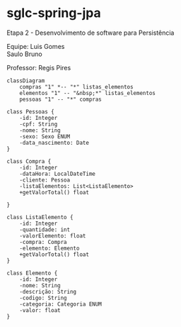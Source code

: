 # sglc-spring-jpa
Etapa 2 - Desenvolvimento de software para Persistência  


Equipe: Luis Gomes  
        Saulo Bruno  

        
Professor: Regis Pires  


```mermaid
classDiagram
    compras "1" *-- "*" listas_elementos
    elementos "1" -- "&nbsp;*" listas_elementos
    pessoas "1" -- "*" compras

class Pessoas {
    -id: Integer
    -cpf: String
    -nome: String
    -sexo: Sexo ENUM
    -data_nascimento: Date
}

class Compra {
    -id: Integer
    -dataHora: LocalDateTime
    -cliente: Pessoa
    -listaElementos: List<ListaElemento>
    +getValorTotal() float

}

class ListaElemento {
    -id: Integer
    -quantidade: int
    -valorElemento: float
    -compra: Compra
    -elemento: Elemento
    +getValorTotal() float
}

class Elemento {
    -id: Integer
    -nome: String
    -descrição: String
    -codigo: String
    -categoria: Categoria ENUM
    -valor: float
}
```
